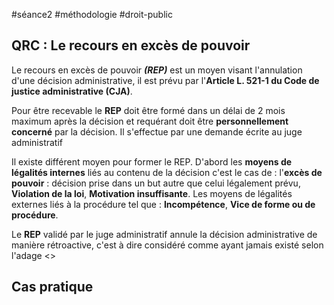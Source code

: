 #séance2 #méthodologie #droit-public
## QRC : Le recours en excès de pouvoir
Le recours en excès de pouvoir ***(REP)*** est un moyen visant l'annulation d'une décision administrative, il est prévu par l'**Article L. 521-1 du Code de justice administrative (CJA)**.

Pour être recevable le **REP**  doit être formé dans un délai de 2 mois maximum après la décision et requérant doit être **personnellement concerné** par la décision. Il s'effectue par une demande écrite au juge administratif

Il existe différent moyen pour former le REP. 
D'abord les **moyens de légalités internes** liés au contenu de la décision c'est le cas de : l'**excès de pouvoir** : décision prise dans un but autre que celui légalement prévu, **Violation de la loi**, **Motivation insuffisante**.
Les moyens de légalités externes liés à la procédure tel que : **Incompétence**, **Vice de forme ou de procédure**.

Le **REP** validé par le juge administratif annule la décision administrative de manière rétroactive, c'est à dire considéré comme ayant jamais existé selon l'adage <<ab initio>> 



## Cas pratique